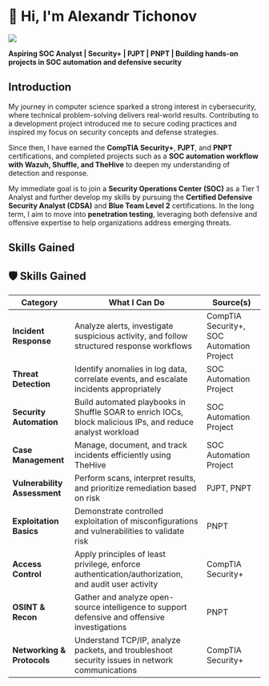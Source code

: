 # 👋 Hi, I'm Alexandr Tichonov  
<a href="https://www.linkedin.com/in/alexandr-tichonov-0a4423329/">
  <img src="https://img.shields.io/badge/-LinkedIn-0072b1?&style=for-the-badge&logo=linkedin&logoColor=white" />
</a>  

**Aspiring SOC Analyst | Security+ | PJPT | PNPT | Building hands-on projects in SOC automation and defensive security**  

## Introduction  

My journey in computer science sparked a strong interest in cybersecurity, where technical problem-solving delivers real-world results. Contributing to a development project introduced me to secure coding practices and inspired my focus on security concepts and defense strategies.

Since then, I have earned the **CompTIA Security+**, **PJPT**, and **PNPT** certifications, and completed projects such as a **SOC automation workflow with Wazuh, Shuffle, and TheHive** to deepen my understanding of detection and response.  

My immediate goal is to join a **Security Operations Center (SOC)** as a Tier 1 Analyst and further develop my skills by pursuing the **Certified Defensive Security Analyst (CDSA)** and **Blue Team Level 2** certifications. In the long term, I aim to move into **penetration testing**, leveraging both defensive and offensive expertise to help organizations address emerging threats.

## Skills Gained

## 🛡️ Skills Gained  

| Category                  | What I Can Do                                                                                       | Source(s)              |
|---------------------------|----------------------------------------------------------------------------------------------------|------------------------|
| **Incident Response**     | Analyze alerts, investigate suspicious activity, and follow structured response workflows           | CompTIA Security+, SOC Automation Project |
| **Threat Detection**      | Identify anomalies in log data, correlate events, and escalate incidents appropriately              | SOC Automation Project |
| **Security Automation**   | Build automated playbooks in Shuffle SOAR to enrich IOCs, block malicious IPs, and reduce analyst workload | SOC Automation Project |
| **Case Management**       | Manage, document, and track incidents efficiently using TheHive                                    | SOC Automation Project |
| **Vulnerability Assessment** | Perform scans, interpret results, and prioritize remediation based on risk                       | PJPT, PNPT             |
| **Exploitation Basics**   | Demonstrate controlled exploitation of misconfigurations and vulnerabilities to validate risk        | PNPT                   |
| **Access Control**        | Apply principles of least privilege, enforce authentication/authorization, and audit user activity   | CompTIA Security+      |
| **OSINT & Recon**         | Gather and analyze open-source intelligence to support defensive and offensive investigations        | PNPT                   |
| **Networking & Protocols**| Understand TCP/IP, analyze packets, and troubleshoot security issues in network communications       | CompTIA Security+      |







